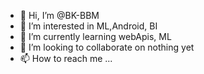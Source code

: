 - 👋 Hi, I’m @BK-BBM
- 👀 I’m interested in ML,Android, BI
- 🌱 I’m currently learning webApis, ML
- 💞️ I’m looking to collaborate on nothing yet
- 📫 How to reach me ...

<!---
BK-BBM/BK-BBM is a ✨ special ✨ repository because its `README.md` (this file) appears on your GitHub profile.
You can click the Preview link to take a look at your changes.
--->
